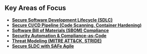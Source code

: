 ## **Key Areas of Focus**

- **[Secure Software Development Lifecycle (SDLC)](./SecSDLC.md)**
- **[Secure CI/CD Pipeline (Code Scanning, Container Hardening)](./SecCICD.md.md)**
- **[Software Bill of Materials (SBOM) Compliance](./SBOM.md)**
- **[Security Automation & Compliance-as-Code](./Security_Automation_and_Compliance_as_Code.md)**
- **[Threat Modeling (MITRE ATT&CK, STRIDE)](./Threat_Modeling.md)**
- **[Secure SLDC with SAFe Agile](./SecSLDC_SAFe_Agile.md)**